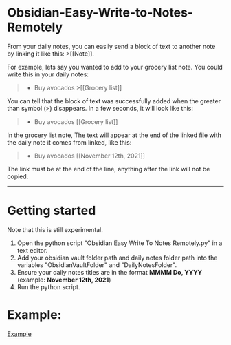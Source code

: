 # Obsidian-Easy-Write-to-Notes-Remotely

From your daily notes, you can easily send a block of text to another note by linking it like this: >[[Note]]. 

For example, lets say you wanted to add to your grocery list note. You could write this in your daily notes:

> - Buy avocados >[[Grocery list]]

You can tell that the block of text was successfully added when the greater than symbol (>) disappears. In a few seconds, it will look like this:

> - Buy avocados [[Grocery list]]

In the grocery list note, The text will appear at the end of the linked file with the daily note it comes from linked, like this:

> - Buy avocados [[November 12th, 2021]]

The link must be at the end of the line, anything after the link will not be copied. 

---

# Getting started

Note that this is still experimental. 

1. Open the python script "Obsidian Easy Write To Notes Remotely.py" in a text editor. 
2. Add your obsidian vault folder path and daily notes folder path into the variables "ObsidianVaultFolder" and "DailyNotesFolder". 
3. Ensure your daily notes titles are in the format **MMMM Do, YYYY** (example: **November 12th, 2021**)
4. Run the python script. 

# Example:

[Example](https://preview.redd.it/9xqp6eivmdz71.gif?format=mp4&s=db7714a0ddb43a4d1e05ba78298d39721c16922c)
